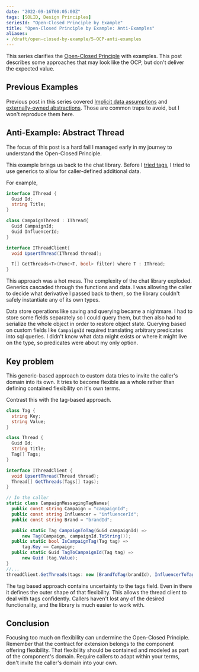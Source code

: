 ```yaml
---
date: "2022-09-16T00:05:00Z"
tags: [SOLID, Design Principles]
seriesId: "Open-Closed Principle by Example"
title: "Open-Closed Principle by Example: Anti-Examples"
aliases:
- /draft/open-closed-by-example/5-OCP-anti-examples
---
```


This series clarifies the [Open-Closed Principle](https://en.wikipedia.org/wiki/Open%E2%80%93closed_principle) with examples. This post describes some approaches that may look like the OCP, but don't deliver the expected value.
<!--more-->

<!-- TODO: the other anti-examples all seemed to best belong with their related good examples
    This one would pair well as a bad version of metadata. I should explore replacing a dedicated anti-example post with a new post that covers a metadata example
    FsCheck custom constraints would be a good example. 
    Not sure where this fits in the flow. Maybe last since it requires an example change?

    I think I still keep this separate. It doesn't fit the data post flow. I'm not sure i'll take time to show the FsSpec example in this series.
    I can always link to from the misc examples post. 
 -->

## Previous Examples
Previous post in this series covered [Implicit data assumptions](./2022-09-16-1-OPC-through-Data.md#implicit-assumptions-are-not-flexibility) and [externally-owned abstractions](./2022-09-16-4-OCP-as-architecture.md#anti-example-externally-owned). Those are common traps to avoid, but I won't reproduce them here. 



## Anti-Example: Abstract Thread

The focus of this post is a hard fail I managed early in my journey to understand the Open-Closed Principle.

This example brings us back to the chat library. Before I [tried tags](./2022-09-16-1-OPC-through-Data.md#threads-using-tags), I tried to use generics to allow for caller-defined additional data.

For example,
```cs
interface IThread {
  Guid Id;
  string Title;
}

class CampaignThread : IThread{
  Guid CampaignId;
  Guid InfluencerId;
}

interface IThreadClient{
  void UpsertThread(IThread thread);

  T[] GetThreads<T>(Func<T, bool> filter) where T : IThread;
}
```

This approach was a hot mess. The complexity of the chat library exploded. Generics cascaded through the functions and data.
I was allowing the 
caller to decide what derivative I passed back to them, so the library couldn't safely instantiate any of its own types. 

Data store operations like saving and querying became a nightmare. I had to store some fields separately so I could query them, but then also had to serialize the whole object in order to restore object state. Querying based on custom fields like `CampaignId` required translating arbitrary predicates into sql queries. I didn't know what data might exists or where it might live on the type, so predicates were about my only option.

## Key problem
This generic-based approach to custom data tries to invite the caller's domain into its own. It tries to become flexible as a whole rather than defining contained flexibility on it's own terms.

Contrast this with the tag-based approach.

```cs
class Tag {
  string Key;
  string Value;
}

class Thread {
  Guid Id;
  string Title;
  Tag[] Tags;
}

interface IThreadClient {
  void UpsertThread(Thread thread);
  Thread[] GetThreads(Tags[] tags);
}
```
```cs
// In the caller
static class CampaignMessagingTagNames{
  public const string Campaign = "campaignId";
  public const string Influencer = "influencerId";
  public const string Brand = "brandId";

  public static Tag CampaignToTag(Guid campaignId) =>
      new Tag(Campaign, campaignId.ToString());
  public static bool IsCampaignTag(Tag tag) =>
      tag.Key == Campaign;
  public static Guid TagToCampaignId(Tag tag) =>
      new Guid (tag.Value);
}
//...
threadClient.GetThreads(tags: new [BrandToTag(brandId), InfluencerToTag(influencerId)])
```


The tag based approach contains uncertainty to the tags field. Even in there it defines the outer shape of that flexibility.
This allows the thread client to deal with tags confidently. Callers haven't lost any of the desired functionality, and the library is much easier to work with.


## Conclusion

Focusing too much on flexibility can undermine the Open-Closed Principle. Remember that the contract for extension belongs to the component offering flexibility.
That flexibility should be contained and modeled as part of the component's domain. Require callers to adapt within your terms, don't invite the caller's domain into your own.